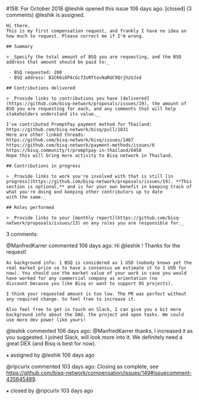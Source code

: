#158: For October 2018
@leshik opened this issue 106 days ago.  [closed] (3 comments)
@leshik is assigned. 

    Hi there,
    This is my first compensation request, and frankly I have no idea on how much to request. Please correct me if I'm wrong.
    
    ## Summary
    
    > _Specify the total amount of BSQ you are requesting, and the BSQ address that amount should be paid to:_
    
     - BSQ requested: 200
     - BSQ address: B1CK6i6P4cGc73sRTtovNaRUC9QrjhzUJxd
    
    ## Contributions delivered
    
    > _Provide links to contributions you have [delivered](https://github.com/bisq-network/proposals/issues/19), the amount of BSQ you are requesting for each, and any comments that will help stakeholders understand its value._
    
    I've contributed PromptPay payment method for Thailand: https://github.com/bisq-network/bisq/pull/1831
    Here are other linked threads:
    https://github.com/bisq-network/bisq/issues/1467
    https://github.com/bisq-network/payment-methods/issues/6
    https://bisq.community/t/promptpay-in-thailand/6458
    Hope this will bring more activity to Bisq network in Thailand.
    
    ## Contributions in progress
    
    > _Provide links to work you're involved with that is still [in progress](https://github.com/bisq-network/proposals/issues/19). **This section is optional,** and is for your own benefit in keeping track of what you're doing and keeping other contributors up to date 
    with the same._
    
    ## Roles performed
    
    > _Provide links to your [monthly report](https://github.com/bisq-network/proposals/issues/13) on any roles you are responsible for._


3 comments:

@ManfredKarrer commented 106 days ago:
    Hi @leshik ! Thanks for the request!
    
    As background info: 1 BSQ is considered as 1 USD (nobody knows yet the real market price so to have a consensus we estimate it to 1 USD for now). You should use the market value of your work in case you would have worked for any commercial company as orientation (no 
    discount because you like Bisq or want to support OS projects).
    
    I think your requested amount is too low. The PR was perfect without any required change. So feel free to increase it.
    
    Also feel free to get in touch on Slack, I can give you a bit more background info about the DAO, the project and open tasks. We could use more dev power like yours!


@leshik commented 106 days ago:
    @ManfredKarrer thanks, I increased it as you suggested. I joined Slack, will look more into it. We definitely need a great DEX (and Bisq is best for now).


⁕ assigned by @leshik 106 days ago

@ripcurlx commented 103 days ago:
    Closing as complete, see https://github.com/bisq-network/compensation/issues/149#issuecomment-435645489.


⁕ closed by @ripcurlx 103 days ago

